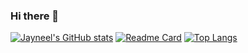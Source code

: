 ### Hi there 👋
[![Jayneel's GitHub stats](https://github-readme-stats.vercel.app/api?username=jayneelvanmali)](https://github.com/jayneelvanmali/github-readme-stats)
[![Readme Card](https://github-readme-stats.vercel.app/api/pin/?username=jayneelvanmali&repo=Data-Science)](https://github.com/jayneelvanmali/github-readme-stats)
[![Top Langs](https://github-readme-stats.vercel.app/api/top-langs/?username=jayneelvanmali)](https://github.com/jayneelvanmali/github-readme-stats)
<!--
**jayneelvanmali/jayneelvanmali** is a ✨ _special_ ✨ repository because its `README.md` (this file) appears on your GitHub profile.

Here are some ideas to get you started:

- 🔭 I’m currently working on ...
- 🌱 I’m currently learning ...
- 👯 I’m looking to collaborate on ...
- 🤔 I’m looking for help with ...
- 💬 Ask me about ...
- 📫 How to reach me: ...
- 😄 Pronouns: ...
- ⚡ Fun fact: ...
-->
